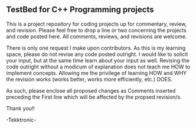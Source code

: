 TestBed for C++ Programming projects
------------------------------------

This is a project repository for coding projects
up for commentary, review, and revision. Please
feel free to drop a line or two concerning the
projects and code posted here. All comments,
reviews, and revisions are welcome.

There is only one request I make upon contributors.
As this is my learning space, please do not revise
any code posted outright. I would like to solicit
your input, but at the same time learn about your
input as well. Revising the code outright without
a modicum of explanation does not teach me HOW
to implement concepts. Allowing me the privilege
of learning HOW and WHY the revision works (works
better, works more efficiently, etc.) DOES.

As such, please enclose all proposed
changes as Comments inserted preceding the First
line which will be affected by the propsed revision/s.

Thank you!!

-Tekktronic-
